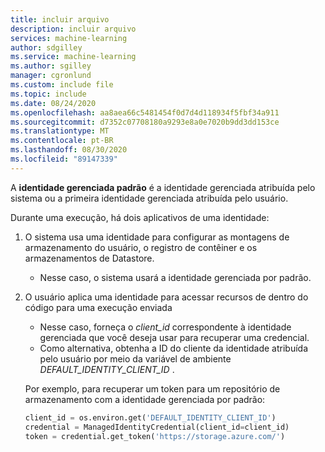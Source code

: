 ```yaml
---
title: incluir arquivo
description: incluir arquivo
services: machine-learning
author: sdgilley
ms.service: machine-learning
ms.author: sgilley
manager: cgronlund
ms.custom: include file
ms.topic: include
ms.date: 08/24/2020
ms.openlocfilehash: aa8aea66c5481454f0d7d4d118934f5fbf34a911
ms.sourcegitcommit: d7352c07708180a9293e8a0e7020b9dd3dd153ce
ms.translationtype: MT
ms.contentlocale: pt-BR
ms.lasthandoff: 08/30/2020
ms.locfileid: "89147339"
---
```

A **identidade gerenciada padrão** é a identidade gerenciada atribuída pelo sistema ou a primeira identidade gerenciada atribuída pelo usuário.

Durante uma execução, há dois aplicativos de uma identidade:

1. O sistema usa uma identidade para configurar as montagens de armazenamento do usuário, o registro de contêiner e os armazenamentos de Datastore.

    * Nesse caso, o sistema usará a identidade gerenciada por padrão.

1. O usuário aplica uma identidade para acessar recursos de dentro do código para uma execução enviada

    * Nesse caso, forneça o *client_id* correspondente à identidade gerenciada que você deseja usar para recuperar uma credencial.
    * Como alternativa, obtenha a ID do cliente da identidade atribuída pelo usuário por meio da variável de ambiente *DEFAULT_IDENTITY_CLIENT_ID* .

    Por exemplo, para recuperar um token para um repositório de armazenamento com a identidade gerenciada por padrão:

    ```python
    client_id = os.environ.get('DEFAULT_IDENTITY_CLIENT_ID')
    credential = ManagedIdentityCredential(client_id=client_id)
    token = credential.get_token('https://storage.azure.com/')
    ```